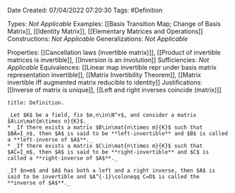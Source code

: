 <div class="topSpace"></div>

Date Created: 07/04/2022 07:20:30
Tags: #Definition

Types: _Not Applicable_
Examples: [[Basis Transition Map; Change of Basis Matrix]], [[Identity Matrix]], [[Elementary Matrices and Operations]]
Constructions: _Not Applicable_
Generalizations: _Not Applicable_

Properties: [[Cancellation laws (invertible matrix)]], [[Product of invertible matrices is invertible]], [[Inversion is an involution]]
Sufficiencies: _Not Applicable_
Equivalences: [[Linear map invertible repr under basis matrix representation invertible]], [[Matrix Invertibility Theorem]], [[Matrix invertible iff augmented matrix reducible to identity]]
Justifications: [[Inverse of matrix is unique]], [[Left and right inverses coincide (matrix)]]

``` ad-Definition
title: Definition.

_Let $K$ be a field, fix $m,n\in\N^+$, and consider a matrix $A\in\mat{m\times n}{K}$._
* _If there exists a matrix $B\in\mat{n\times m}{K}$ such that $BA=I_n$, then $A$ is said to be **left-invertible** and $B$ is called a **left-inverse of $A$**._
* _If there exists a matrix $C\in\mat{n\times m}{K}$ such that $AC=I_m$, then $A$ is said to be **right-invertible** and $C$ is called a **right-inverse of $A$**._

_If $n=m$ and $A$ has both a left and a right inverse, then $A$ is said to be invertible and $A^{-1}\coloneqq C=D$ is called the **inverse of $A$**._

```

